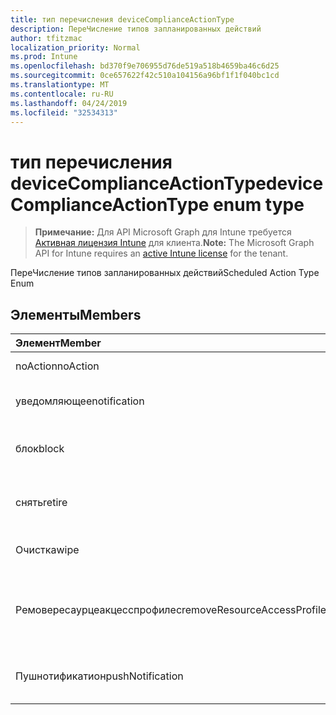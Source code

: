 ```yaml
---
title: тип перечисления deviceComplianceActionType
description: ПереЧисление типов запланированных действий
author: tfitzmac
localization_priority: Normal
ms.prod: Intune
ms.openlocfilehash: bd370f9e706955d76de519a518b4659ba46c6d25
ms.sourcegitcommit: 0ce657622f42c510a104156a96bf1f1f040bc1cd
ms.translationtype: MT
ms.contentlocale: ru-RU
ms.lasthandoff: 04/24/2019
ms.locfileid: "32534313"
---
```

# <a name="devicecomplianceactiontype-enum-type"></a><span data-ttu-id="226aa-103">тип перечисления deviceComplianceActionType</span><span class="sxs-lookup"><span data-stu-id="226aa-103">deviceComplianceActionType enum type</span></span>

> <span data-ttu-id="226aa-104">**Примечание:** Для API Microsoft Graph для Intune требуется [Активная лицензия Intune](https://go.microsoft.com/fwlink/?linkid=839381) для клиента.</span><span class="sxs-lookup"><span data-stu-id="226aa-104">**Note:** The Microsoft Graph API for Intune requires an [active Intune license](https://go.microsoft.com/fwlink/?linkid=839381) for the tenant.</span></span>

<span data-ttu-id="226aa-105">ПереЧисление типов запланированных действий</span><span class="sxs-lookup"><span data-stu-id="226aa-105">Scheduled Action Type Enum</span></span>

## <a name="members"></a><span data-ttu-id="226aa-106">Элементы</span><span class="sxs-lookup"><span data-stu-id="226aa-106">Members</span></span>
|<span data-ttu-id="226aa-107">Элемент</span><span class="sxs-lookup"><span data-stu-id="226aa-107">Member</span></span>|<span data-ttu-id="226aa-108">Значение</span><span class="sxs-lookup"><span data-stu-id="226aa-108">Value</span></span>|<span data-ttu-id="226aa-109">Описание</span><span class="sxs-lookup"><span data-stu-id="226aa-109">Description</span></span>|
|:---|:---|:---|
|<span data-ttu-id="226aa-110">noAction</span><span class="sxs-lookup"><span data-stu-id="226aa-110">noAction</span></span>|<span data-ttu-id="226aa-111">нуль</span><span class="sxs-lookup"><span data-stu-id="226aa-111">0</span></span>|<span data-ttu-id="226aa-112">Без действий</span><span class="sxs-lookup"><span data-stu-id="226aa-112">No Action</span></span>|
|<span data-ttu-id="226aa-113">уведомляющее</span><span class="sxs-lookup"><span data-stu-id="226aa-113">notification</span></span>|<span data-ttu-id="226aa-114">1 </span><span class="sxs-lookup"><span data-stu-id="226aa-114">1</span></span>|<span data-ttu-id="226aa-115">Уведомление об отПравке</span><span class="sxs-lookup"><span data-stu-id="226aa-115">Send Notification</span></span>|
|<span data-ttu-id="226aa-116">блок</span><span class="sxs-lookup"><span data-stu-id="226aa-116">block</span></span>|<span data-ttu-id="226aa-117">2 </span><span class="sxs-lookup"><span data-stu-id="226aa-117">2</span></span>|<span data-ttu-id="226aa-118">Блокировка устройства в AAD</span><span class="sxs-lookup"><span data-stu-id="226aa-118">Block the device in AAD</span></span>|
|<span data-ttu-id="226aa-119">снять</span><span class="sxs-lookup"><span data-stu-id="226aa-119">retire</span></span>|<span data-ttu-id="226aa-120">3 </span><span class="sxs-lookup"><span data-stu-id="226aa-120">3</span></span>|<span data-ttu-id="226aa-121">Прекращение использования устройства</span><span class="sxs-lookup"><span data-stu-id="226aa-121">Retire the device</span></span>|
|<span data-ttu-id="226aa-122">Очистка</span><span class="sxs-lookup"><span data-stu-id="226aa-122">wipe</span></span>|<span data-ttu-id="226aa-123">4 </span><span class="sxs-lookup"><span data-stu-id="226aa-123">4</span></span>|<span data-ttu-id="226aa-124">Очистка устройства</span><span class="sxs-lookup"><span data-stu-id="226aa-124">Wipe the device</span></span>|
|<span data-ttu-id="226aa-125">Ремовересаурцеакцесспрофилес</span><span class="sxs-lookup"><span data-stu-id="226aa-125">removeResourceAccessProfiles</span></span>|<span data-ttu-id="226aa-126">5 </span><span class="sxs-lookup"><span data-stu-id="226aa-126">5</span></span>|<span data-ttu-id="226aa-127">Удаление профилей доступа к ресурсам с устройства</span><span class="sxs-lookup"><span data-stu-id="226aa-127">Remove Resource Access Profiles from the device</span></span>|
|<span data-ttu-id="226aa-128">Пушнотификатион</span><span class="sxs-lookup"><span data-stu-id="226aa-128">pushNotification</span></span>|<span data-ttu-id="226aa-129">9 </span><span class="sxs-lookup"><span data-stu-id="226aa-129">9</span></span>|<span data-ttu-id="226aa-130">Отправка push-уведомления на устройство</span><span class="sxs-lookup"><span data-stu-id="226aa-130">Send push notification to device</span></span>|



